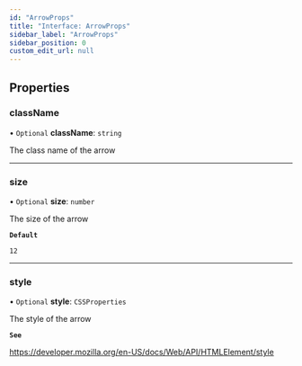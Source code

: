 ```yaml
---
id: "ArrowProps"
title: "Interface: ArrowProps"
sidebar_label: "ArrowProps"
sidebar_position: 0
custom_edit_url: null
---
```


## Properties

### className

• `Optional` **className**: `string`

The class name of the arrow

___

### size

• `Optional` **size**: `number`

The size of the arrow

**`Default`**

`12`

___

### style

• `Optional` **style**: `CSSProperties`

The style of the arrow

**`See`**

https://developer.mozilla.org/en-US/docs/Web/API/HTMLElement/style
